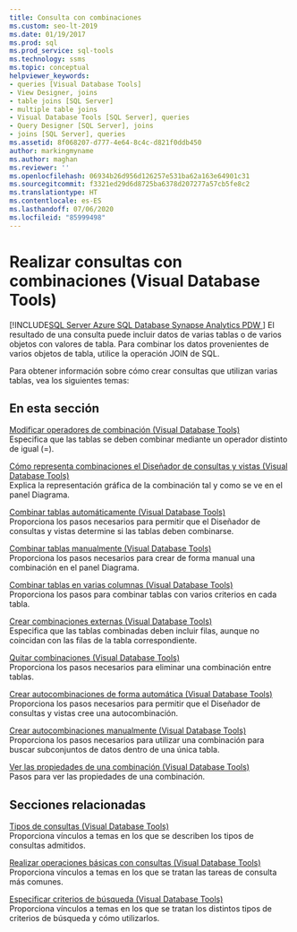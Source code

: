 ```yaml
---
title: Consulta con combinaciones
ms.custom: seo-lt-2019
ms.date: 01/19/2017
ms.prod: sql
ms.prod_service: sql-tools
ms.technology: ssms
ms.topic: conceptual
helpviewer_keywords:
- queries [Visual Database Tools]
- View Designer, joins
- table joins [SQL Server]
- multiple table joins
- Visual Database Tools [SQL Server], queries
- Query Designer [SQL Server], joins
- joins [SQL Server], queries
ms.assetid: 8f068207-d777-4e64-8c4c-d821f0ddb450
author: markingmyname
ms.author: maghan
ms.reviewer: ''
ms.openlocfilehash: 06934b26d956d126257e531ba62a163e64901c31
ms.sourcegitcommit: f3321ed29d6d8725ba6378d207277a57cb5fe8c2
ms.translationtype: HT
ms.contentlocale: es-ES
ms.lasthandoff: 07/06/2020
ms.locfileid: "85999498"
---
```

# <a name="query-with-joins-visual-database-tools"></a>Realizar consultas con combinaciones (Visual Database Tools)
[!INCLUDE[SQL Server Azure SQL Database Synapse Analytics PDW ](../../includes/applies-to-version/sql-asdb-asdbmi-asa-pdw.md)]
El resultado de una consulta puede incluir datos de varias tablas o de varios objetos con valores de tabla. Para combinar los datos provenientes de varios objetos de tabla, utilice la operación JOIN de SQL.  
  
Para obtener información sobre cómo crear consultas que utilizan varias tablas, vea los siguientes temas:  
  
## <a name="in-this-section"></a>En esta sección  
[Modificar operadores de combinación (Visual Database Tools)](../../ssms/visual-db-tools/modify-join-operators-visual-database-tools.md)  
Especifica que las tablas se deben combinar mediante un operador distinto de igual (=).  
  
[Cómo representa combinaciones el Diseñador de consultas y vistas (Visual Database Tools)](../../ssms/visual-db-tools/how-the-query-and-view-designer-represents-joins-visual-database-tools.md)  
Explica la representación gráfica de la combinación tal y como se ve en el panel Diagrama.  
  
[Combinar tablas automáticamente (Visual Database Tools)](../../ssms/visual-db-tools/join-tables-automatically-visual-database-tools.md)  
Proporciona los pasos necesarios para permitir que el Diseñador de consultas y vistas determine si las tablas deben combinarse.  
  
[Combinar tablas manualmente (Visual Database Tools)](../../ssms/visual-db-tools/join-tables-manually-visual-database-tools.md)  
Proporciona los pasos necesarios para crear de forma manual una combinación en el panel Diagrama.  
  
[Combinar tablas en varias columnas (Visual Database Tools)](../../ssms/visual-db-tools/join-tables-on-multiple-columns-visual-database-tools.md)  
Proporciona los pasos para combinar tablas con varios criterios en cada tabla.  
  
[Crear combinaciones externas (Visual Database Tools)](../../ssms/visual-db-tools/create-outer-joins-visual-database-tools.md)  
Especifica que las tablas combinadas deben incluir filas, aunque no coincidan con las filas de la tabla correspondiente.  
  
[Quitar combinaciones (Visual Database Tools)](../../ssms/visual-db-tools/remove-joins-visual-database-tools.md)  
Proporciona los pasos necesarios para eliminar una combinación entre tablas.  
  
[Crear autocombinaciones de forma automática (Visual Database Tools)](../../ssms/visual-db-tools/create-self-joins-automatically-visual-database-tools.md)  
Proporciona los pasos necesarios para permitir que el Diseñador de consultas y vistas cree una autocombinación.  
  
[Crear autocombinaciones manualmente (Visual Database Tools)](../../ssms/visual-db-tools/create-self-joins-manually-visual-database-tools.md)  
Proporciona los pasos necesarios para utilizar una combinación para buscar subconjuntos de datos dentro de una única tabla.  
  
[Ver las propiedades de una combinación (Visual Database Tools)](../../ssms/visual-db-tools/view-join-properties-visual-database-tools.md)  
Pasos para ver las propiedades de una combinación.  
  
## <a name="related-sections"></a>Secciones relacionadas  
[Tipos de consultas (Visual Database Tools)](../../ssms/visual-db-tools/types-of-queries-visual-database-tools.md)  
Proporciona vínculos a temas en los que se describen los tipos de consultas admitidos.  
  
[Realizar operaciones básicas con consultas (Visual Database Tools)](../../ssms/visual-db-tools/perform-basic-operations-with-queries-visual-database-tools.md)  
Proporciona vínculos a temas en los que se tratan las tareas de consulta más comunes.  
  
[Especificar criterios de búsqueda (Visual Database Tools)](../../ssms/visual-db-tools/specify-search-criteria-visual-database-tools.md)  
Proporciona vínculos a temas en los que se tratan los distintos tipos de criterios de búsqueda y cómo utilizarlos.  
  
